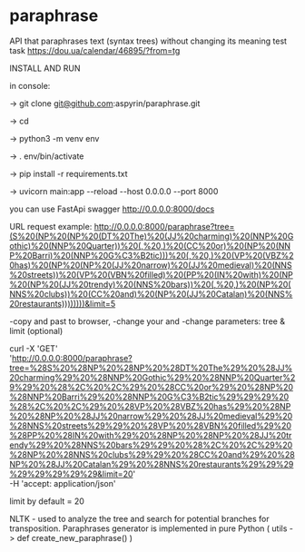 # paraphrase
API that paraphrases text (syntax trees) without changing its meaning
test task https://dou.ua/calendar/46895/?from=tg


INSTALL AND RUN

in console:

-> git clone <lical dir> git@github.com:aspyrin/paraphrase.git

-> cd <project root dir>

-> python3 -m venv env

-> . env/bin/activate

-> pip install -r requirements.txt

-> uvicorn main:app --reload --host 0.0.0.0 --port 8000



you can use FastApi swagger
http://0.0.0.0:8000/docs


URL request example:
http://0.0.0.0:8000/paraphrase?tree=(S%20(NP%20(NP%20(DT%20The)%20(JJ%20charming)%20(NNP%20Gothic)%20(NNP%20Quarter))%20(,%20,)%20(CC%20or)%20(NP%20(NNP%20Barri)%20(NNP%20G%C3%B2tic)))%20(,%20,)%20(VP%20(VBZ%20has)%20(NP%20(NP%20(JJ%20narrow)%20(JJ%20medieval)%20(NNS%20streets))%20(VP%20(VBN%20filled)%20(PP%20(IN%20with)%20(NP%20(NP%20(JJ%20trendy)%20(NNS%20bars))%20(,%20,)%20(NP%20(NNS%20clubs))%20(CC%20and)%20(NP%20(JJ%20Catalan)%20(NNS%20restaurants))))))))&limit=5

-copy and past to browser, 
-change your <localhost> and <port>
-change parameters: tree & limit (optional)


curl -X 'GET' \
  'http://0.0.0.0:8000/paraphrase?tree=%28S%20%28NP%20%28NP%20%28DT%20The%29%20%28JJ%20charming%29%20%28NNP%20Gothic%29%20%28NNP%20Quarter%29%29%20%28%2C%20%2C%29%20%28CC%20or%29%20%28NP%20%28NNP%20Barri%29%20%28NNP%20G%C3%B2tic%29%29%29%20%28%2C%20%2C%29%20%28VP%20%28VBZ%20has%29%20%28NP%20%28NP%20%28JJ%20narrow%29%20%28JJ%20medieval%29%20%28NNS%20streets%29%29%20%28VP%20%28VBN%20filled%29%20%28PP%20%28IN%20with%29%20%28NP%20%28NP%20%28JJ%20trendy%29%20%28NNS%20bars%29%29%20%28%2C%20%2C%29%20%28NP%20%28NNS%20clubs%29%29%20%28CC%20and%29%20%28NP%20%28JJ%20Catalan%29%20%28NNS%20restaurants%29%29%29%29%29%29%29%29&limit=20' \
  -H 'accept: application/json'

limit by default = 20


NLTK - used to analyze the tree and search for potential branches for transposition.
Paraphrases generator is implemented in pure Python ( utils -> def create_new_paraphrase() ) 
